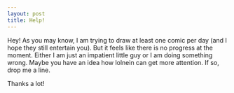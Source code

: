 ```yaml
---
layout: post
title: Help!
---
```


Hey!
As you may know, I am trying to draw at least one comic per day 
(and I hope they still entertain you).
But it feels like there is no progress at the moment. 
Either I am just an impatient little guy or I am doing something wrong.
Maybe you have an idea how lolnein can get more attention.
If so, drop me a line.

Thanks a lot!